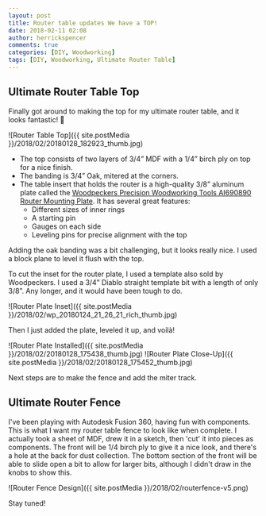 ```yaml
---
layout: post
title: Router table updates We have a TOP!
date: 2018-02-11 02:08
author: herrickspencer
comments: true
categories: [DIY, Woodworking]
tags: [DIY, Woodworking, Ultimate Router Table]
---
```

## Ultimate Router Table Top

Finally got around to making the top for my ultimate router table, and it looks fantastic! 🎉

![Router Table Top]({{ site.postMedia }}/2018/02/20180128_182923_thumb.jpg)

- The top consists of two layers of 3/4” MDF with a 1/4” birch ply on top for a nice finish.
- The banding is 3/4” Oak, mitered at the corners.
- The table insert that holds the router is a high-quality 3/8” aluminum plate called the [Woodpeckers Precision Woodworking Tools AI690890 Router Mounting Plate](https://www.amazon.com/gp/product/B0010KOP78/ref=oh_aui_search_detailpage?ie=UTF8&psc=1). It has several great features:
  - Different sizes of inner rings
  - A starting pin
  - Gauges on each side
  - Leveling pins for precise alignment with the top

Adding the oak banding was a bit challenging, but it looks really nice. I used a block plane to level it flush with the top.

To cut the inset for the router plate, I used a template also sold by Woodpeckers. I used a 3/4” Diablo straight template bit with a length of only 3/8”. Any longer, and it would have been tough to do.

![Router Plate Inset]({{ site.postMedia }}/2018/02/wp_20180124_21_26_21_rich_thumb.jpg)

Then I just added the plate, leveled it up, and voilà!

![Router Plate Installed]({{ site.postMedia }}/2018/02/20180128_175438_thumb.jpg)
![Router Plate Close-Up]({{ site.postMedia }}/2018/02/20180128_175452_thumb.jpg)

Next steps are to make the fence and add the miter track.

## Ultimate Router Fence

I've been playing with Autodesk Fusion 360, having fun with components. This is what I want my router table fence to look like when complete. I actually took a sheet of MDF, drew it in a sketch, then 'cut' it into pieces as components. The front will be 1/4 birch ply to give it a nice look, and there's a hole at the back for dust collection. The bottom section of the front will be able to slide open a bit to allow for larger bits, although I didn't draw in the knobs to show this.

![Router Fence Design]({{ site.postMedia }}/2018/02/routerfence-v5.png)

Stay tuned!